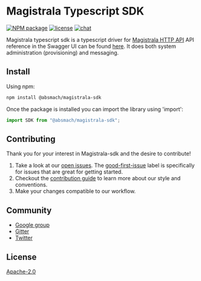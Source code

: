 # Magistrala Typescript SDK

[![NPM package](https://img.shields.io/npm/v/@absmach/magistrala-sdk.svg?logo=npm&logoColor=fff&label=NPM+package&color=limegreen)][npm]
[![license][license]](LICENSE)
[![chat][gitter-badge]][gitter]

Magistrala typescript sdk is a typescript driver for [Magistrala HTTP API][docs] API reference in the Swagger UI can be found [here][api].
It does both system administration (provisioning) and messaging.

## Install

Using npm:

```bash
npm install @absmach/magistrala-sdk
```

Once the package is installed you can import the library using 'import':

```ts
import SDK from "@absmach/magistrala-sdk";
```

## Contributing

Thank you for your interest in Magistrala-sdk and the desire to contribute!

1. Take a look at our [open issues](https://github.com/absmach/magistrala-sdk-ts/issues). The [good-first-issue](https://github.com/absmach/magistrala-sdk-ts/labels/good-first-issue) label is specifically for issues that are great for getting started.
2. Checkout the [contribution guide][contributing] to learn more about our style and conventions.
3. Make your changes compatible to our workflow.

## Community

- [Google group][forum]
- [Gitter][gitter]
- [Twitter][twitter]

## License

[Apache-2.0](LICENSE)

[docs]: https://docs.magistrala.abstractmachines.fr
[license]: https://img.shields.io/badge/license-Apache%20v2.0-blue.svg
[npm]: https://www.npmjs.com/package/@absmach/magistrala-sdk
[contributing]: CONTRIBUTING.md
[api]: https://docs.api.magistrala.abstractmachines.fr/
[twitter]: https://twitter.com/absmach
[gitter]: https://gitter.im/absmach/magistrala?utm_source=badge&utm_medium=badge&utm_campaign=pr-badge&utm_content=badge
[gitter-badge]: https://badges.gitter.im/Join%20Chat.svg
[forum]: https://groups.google.com/forum/#!forum/mainflux
